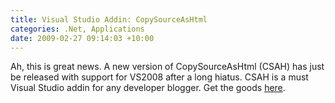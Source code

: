 ```yaml
---
title: Visual Studio Addin: CopySourceAsHtml
categories: .Net, Applications
date: 2009-02-27 09:14:03 +10:00
---
```


Ah, this is great news. A new version of CopySourceAsHtml (CSAH) has just be released with support for VS2008 after a long hiatus. CSAH is a must Visual Studio addin for any developer blogger. Get the goods [here][0].

[0]: http://www.jtleigh.com/people/colin/software/CopySourceAsHtml/
